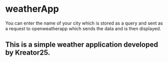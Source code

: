 # weatherApp
You can enter the name of your city which is stored as a query and sent as a request to openweatherapp which sends the data and is then displayed. 
## This is a simple weather application developed by Kreator25.
